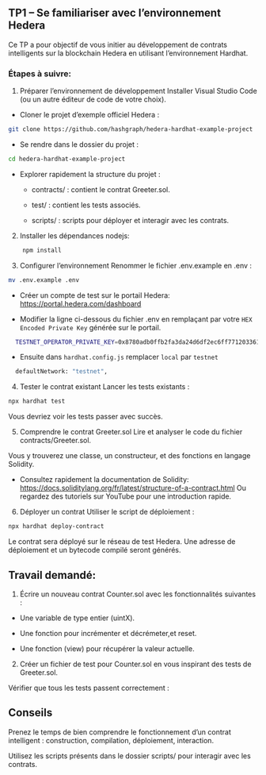 ## TP1 – Se familiariser avec l’environnement Hedera

Ce TP a pour objectif de vous initier au développement de contrats intelligents sur la blockchain Hedera en utilisant l’environnement Hardhat.


### Étapes à suivre:

1. Préparer l’environnement de développement
Installer Visual Studio Code (ou un autre éditeur de code de votre choix).

* Cloner le projet d’exemple officiel Hedera :

```bash
git clone https://github.com/hashgraph/hedera-hardhat-example-project
```

* Se rendre dans le dossier du projet :

```bash
cd hedera-hardhat-example-project
```

* Explorer rapidement la structure du projet :

   -  contracts/ : contient le contrat Greeter.sol.

   - test/ : contient les tests associés.

   - scripts/ : scripts pour déployer et interagir avec les contrats.

2. Installer les dépendances nodejs:

```bash
    npm install
```

3. Configurer l’environnement
Renommer le fichier .env.example en .env :

```bash
mv .env.example .env

```
* Créer un compte de test sur le portail Hedera: https://portal.hedera.com/dashboard

* Modifier la ligne ci-dessous du fichier .env en remplaçant par votre ``HEX Encoded Private Key``  générée sur le portail.

```bash
  TESTNET_OPERATOR_PRIVATE_KEY=0x8780adb0ffb2fa3da24d6df2ec6ff771203361a32e4771739fa6d20d17dfd8d4
```

* Ensuite dans ``hardhat.config.js`` remplacer ``local`` par ``testnet``

```bash
  defaultNetwork: "testnet",
```

4. Tester le contrat existant
Lancer les tests existants :

```bash
npx hardhat test
```

Vous devriez voir les tests passer avec succès.

5. Comprendre le contrat Greeter.sol
Lire et analyser le code du fichier contracts/Greeter.sol.

Vous y trouverez une classe, un constructeur, et des fonctions en langage Solidity.

* Consultez rapidement la documentation de Solidity: https://docs.soliditylang.org/fr/latest/structure-of-a-contract.html
Ou regardez des tutoriels sur YouTube pour une introduction rapide.

6. Déployer un contrat
Utiliser le script de déploiement :

```bash
npx hardhat deploy-contract
```

Le contrat sera déployé sur le réseau de test Hedera. Une adresse de déploiement et un bytecode compilé seront générés.



## Travail demandé: 

1. Écrire un nouveau contrat Counter.sol avec les fonctionnalités suivantes :

 * Une variable de type entier (uintX).

 * Une fonction pour incrémenter et décrémeter,et reset.

 * Une fonction (view) pour récupérer la valeur actuelle.


2. Créer un fichier de test pour Counter.sol en vous inspirant des tests de Greeter.sol.

Vérifier que tous les tests passent correctement :


## Conseils
Prenez le temps de bien comprendre le fonctionnement d’un contrat intelligent : construction, compilation, déploiement, interaction.

Utilisez les scripts présents dans le dossier scripts/ pour interagir avec les contrats.


